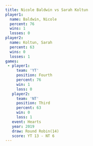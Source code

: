 ```yaml
---
title: Nicole Baldwin vs Sarah Koltun
player1:               
  name: Baldwin, Nicole
  percent: 76          
  wins: 1              
  losses: 0            
player2:               
  name: Koltun, Sarah  
  percent: 63          
  wins: 0              
  losses: 1            
games:
 - player1:          
     team: 'YT'      
     position: Fourth
     percent: 76     
     win: 1          
     loss: 0         
   player2:         
     team: 'NT'     
     position: Third
     percent: 63    
     win: 0         
     loss: 1        
   event: Hearts        
   year: 2019           
   draw: Round Robin(14)
   score: YT 13 - NT 6  
---
```

